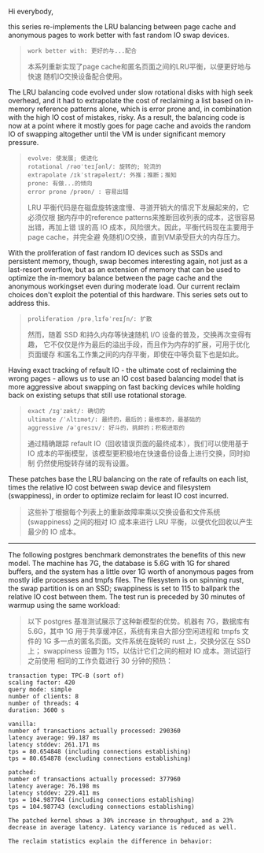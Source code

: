 Hi everybody,

this series re-implements the LRU balancing between page cache and
anonymous pages to work better with fast random IO swap devices.

> ```
> work better with: 更好的与...配合
> ```
>
> 本系列重新实现了page cache和匿名页面之间的LRU平衡，以便更好地与快速
> 随机IO交换设备配合使用。

The LRU balancing code evolved under slow rotational disks with high
seek overhead, and it had to extrapolate the cost of reclaiming a list
based on in-memory reference patterns alone, which is error prone and,
in combination with the high IO cost of mistakes, risky. As a result,
the balancing code is now at a point where it mostly goes for page
cache and avoids the random IO of swapping altogether until the VM is
under significant memory pressure.

> ```
> evolve: 使发展; 使进化
> rotational /rəʊˈteɪʃənl/: 旋转的; 轮流的
> extrapolate /ɪkˈstræpəleɪt/: 外推；推断；推知
> prone: 有做...的倾向
> error prone /prəʊn/ : 容易出错
> ```
>
> LRU 平衡代码是在磁盘旋转速度慢、寻道开销大的情况下发展起来的，它必须仅根
> 据内存中的reference patterns来推断回收列表的成本，这很容易出错，再加上错
> 误的高 IO 成本，风险很大。因此，平衡代码现在主要用于page cache，并完全避
> 免随机IO交换，直到VM承受巨大的内存压力。

With the proliferation of fast random IO devices such as SSDs and
persistent memory, though, swap becomes interesting again, not just as
a last-resort overflow, but as an extension of memory that can be used
to optimize the in-memory balance between the page cache and the
anonymous workingset even during moderate load. Our current reclaim
choices don't exploit the potential of this hardware. This series sets
out to address this.

> ```
> proliferation /prəˌlɪfəˈreɪʃn/: 扩散
> ```
> 然而，随着 SSD 和持久内存等快速随机 I/O 设备的普及，交换再次变得有趣，
> 它不仅仅是作为最后的溢出手段，而且作为内存的扩展，可用于优化页面缓存
> 和匿名工作集之间的内存平衡，即使在中等负载下也是如此。

Having exact tracking of refault IO - the ultimate cost of reclaiming
the wrong pages - allows us to use an IO cost based balancing model
that is more aggressive about swapping on fast backing devices while
holding back on existing setups that still use rotational storage.

> ```
> exact /ɪɡˈzækt/: 确切的
> ultimate /ˈʌltɪmət/: 最终的，最后的；最根本的，最基础的
> aggressive /əˈɡresɪv/: 好斗的，挑衅的；积极进取的
> ```
>
> 通过精确跟踪 refault IO（回收错误页面的最终成本），我们可以使用基于
> IO 成本的平衡模型，该模型更积极地在快速备份设备上进行交换，同时抑制
> 仍然使用旋转存储的现有设置。

These patches base the LRU balancing on the rate of refaults on each
list, times the relative IO cost between swap device and filesystem
(swappiness), in order to optimize reclaim for least IO cost incurred.

> 这些补丁根据每个列表上的重新故障率乘以交换设备和文件系统 (swappiness) 
> 之间的相对 IO 成本来进行 LRU 平衡，以便优化回收以产生最少的 IO 成本。

---

The following postgres benchmark demonstrates the benefits of this new
model. The machine has 7G, the database is 5.6G with 1G for shared
buffers, and the system has a little over 1G worth of anonymous pages
from mostly idle processes and tmpfs files. The filesystem is on
spinning rust, the swap partition is on an SSD; swappiness is set to
115 to ballpark the relative IO cost between them. The test run is
preceded by 30 minutes of warmup using the same workload:

> 以下 postgres 基准测试展示了这种新模型的优势。机器有 7G，数据库有 
> 5.6G，其中 1G 用于共享缓冲区，系统有来自大部分空闲进程和 tmpfs 文件的
> 1G 多一点的匿名页面。文件系统在旋转的 rust 上，交换分区在 SSD 上；
> swappiness 设置为 115，以估计它们之间的相对 IO 成本。测试运行之前使用
> 相同的工作负载进行 30 分钟的预热：

```
transaction type: TPC-B (sort of)
scaling factor: 420
query mode: simple
number of clients: 8
number of threads: 4
duration: 3600 s

vanilla:
number of transactions actually processed: 290360
latency average: 99.187 ms
latency stddev: 261.171 ms
tps = 80.654848 (including connections establishing)
tps = 80.654878 (excluding connections establishing)

patched:
number of transactions actually processed: 377960
latency average: 76.198 ms
latency stddev: 229.411 ms
tps = 104.987704 (including connections establishing)
tps = 104.987743 (excluding connections establishing)

The patched kernel shows a 30% increase in throughput, and a 23%
decrease in average latency. Latency variance is reduced as well.

The reclaim statistics explain the difference in behavior:
```
